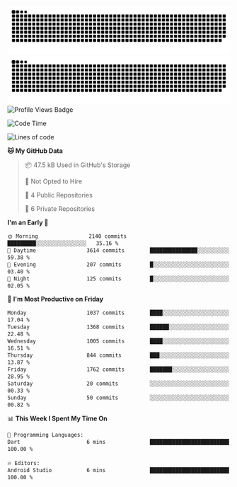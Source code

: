 <img src="https://github.com/nielsbaggerman/nielsbaggerman/blob/output/github-contribution-grid-snake.svg#gh-light-mode-only" alt="GitHub Snake Light">
<img src="https://github.com/nielsbaggerman/nielsbaggerman/blob/output/github-contribution-grid-snake-dark.svg#gh-dark-mode-only" alt="GitHub Snake Dark">
<img src="https://komarev.com/ghpvc/?username=nielsbaggerman&amp;label=Profile+Views" alt="Profile Views Badge" />

<!--START_SECTION:waka-->
![Code Time](http://img.shields.io/badge/Code%20Time-2%2C258%20hrs%2044%20mins-blue)

![Lines of code](https://img.shields.io/badge/From%20Hello%20World%20I%27ve%20Written-7.9%20million%20lines%20of%20code-blue)

**🐱 My GitHub Data** 

> 📦 47.5 kB Used in GitHub's Storage 
 > 
> 🚫 Not Opted to Hire
 > 
> 📜 4 Public Repositories 
 > 
> 🔑 6 Private Repositories 
 > 
**I'm an Early 🐤** 

```text
🌞 Morning                2140 commits        █████████░░░░░░░░░░░░░░░░   35.16 % 
🌆 Daytime                3614 commits        ███████████████░░░░░░░░░░   59.38 % 
🌃 Evening                207 commits         █░░░░░░░░░░░░░░░░░░░░░░░░   03.40 % 
🌙 Night                  125 commits         █░░░░░░░░░░░░░░░░░░░░░░░░   02.05 % 
```
📅 **I'm Most Productive on Friday** 

```text
Monday                   1037 commits        ████░░░░░░░░░░░░░░░░░░░░░   17.04 % 
Tuesday                  1368 commits        ██████░░░░░░░░░░░░░░░░░░░   22.48 % 
Wednesday                1005 commits        ████░░░░░░░░░░░░░░░░░░░░░   16.51 % 
Thursday                 844 commits         ███░░░░░░░░░░░░░░░░░░░░░░   13.87 % 
Friday                   1762 commits        ███████░░░░░░░░░░░░░░░░░░   28.95 % 
Saturday                 20 commits          ░░░░░░░░░░░░░░░░░░░░░░░░░   00.33 % 
Sunday                   50 commits          ░░░░░░░░░░░░░░░░░░░░░░░░░   00.82 % 
```


📊 **This Week I Spent My Time On** 

```text
💬 Programming Languages: 
Dart                     6 mins              █████████████████████████   100.00 % 

🔥 Editors: 
Android Studio           6 mins              █████████████████████████   100.00 % 
```


<!--END_SECTION:waka-->

